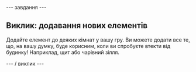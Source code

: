 \--- завдання \---

## Виклик: додавання нових елементів

Додайте елемент до деяких кімнат у вашу гру. Ви можете додати все те, що, на вашу думку, буде корисним, коли ви спробуєте втекти від будинку! Наприклад, щит або чарівний зілля.

\--- / виклик \---